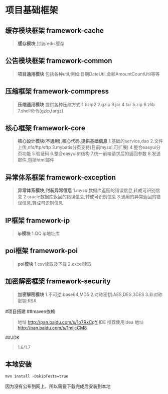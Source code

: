 # 项目基础框架 
## 缓存模块框架 framework-cache
> **缓存模块**
> 封装redis缓存

## 公告模块框架 framework-common
> **项目通用模块**
> 包括各种util,例如:日期DateUtil,金额AmountCountUtil等等

## 压缩框架 framework-commpress
> **压缩通用模块**
> 提供各种压缩方式
1.bzip2
2.gzip
3.jar
4.tar
5.zip
6.zlib
7.shell命令(gzip,targz)

## 核心框架 framework-core
> **核心设计模块(不通用),核心代码,提供基础信息**
1.基础的service,dao
2.文件上传,nfs/ftp/sftp
3.mybatis分页支持(目前mysql,可扩展)
4.整合easyui分页功能
5.验证码
6.整合easyui树结构
7.统一前端请求后的返回参数
8.发送邮件,包括html邮件

## 异常体系框架 framework-exception
> **异常体系模块,封装异常信息**
1.mysql数据库返回的错误信息,转成可识别信息
2.oracle数据库返回的错误信息,转成可识别信息
3.通用的异常返回的错误信息,转成可识别信息

## IP框架 framework-ip
> **ip模块**
1.QQ ip地址库

## poi框架 framework-poi
> **poi模块**
1.csv读取及下载
2.excel读取

## 加密解密框架 framework-security
> **加密解密模块**
1.不可逆:base64,MD5
2.对称密钥:AES,DES,3DES
3.非对称密钥:RSA

#项目搭建
##maven依赖
> 地址 http://pan.baidu.com/s/1o7RxCqY
> IDE 推荐使用idea 地址 http://pan.baidu.com/s/1mijcCM8

##JDK
> 1.6/1.7

## 本地安装

```
mvn install -DskipTests=true
```

因为没有公布到网上，所以需要下载完成后安装到本地
